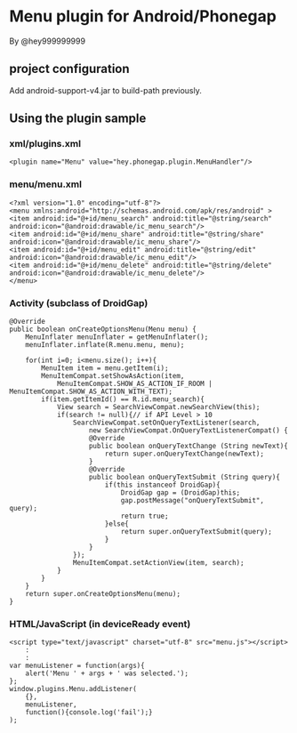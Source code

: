 # Menu plugin for Android/Phonegap
By @hey999999999

## project configuration
Add android-support-v4.jar to build-path previously.

## Using the plugin sample

### xml/plugins.xml
    <plugin name="Menu" value="hey.phonegap.plugin.MenuHandler"/>

### menu/menu.xml
    <?xml version="1.0" encoding="utf-8"?>
    <menu xmlns:android="http://schemas.android.com/apk/res/android" >
    <item android:id="@+id/menu_search" android:title="@string/search" android:icon="@android:drawable/ic_menu_search"/>
    <item android:id="@+id/menu_share" android:title="@string/share" android:icon="@android:drawable/ic_menu_share"/>
    <item android:id="@+id/menu_edit" android:title="@string/edit" android:icon="@android:drawable/ic_menu_edit"/>
    <item android:id="@+id/menu_delete" android:title="@string/delete" android:icon="@android:drawable/ic_menu_delete"/>
    </menu>

### Activity (subclass of DroidGap)
    @Override
    public boolean onCreateOptionsMenu(Menu menu) {
        MenuInflater menuInflater = getMenuInflater();
        menuInflater.inflate(R.menu.menu, menu);
        
        for(int i=0; i<menu.size(); i++){
        	MenuItem item = menu.getItem(i);
        	MenuItemCompat.setShowAsAction(item, 
        	    MenuItemCompat.SHOW_AS_ACTION_IF_ROOM | MenuItemCompat.SHOW_AS_ACTION_WITH_TEXT);
        	if(item.getItemId() == R.id.menu_search){
        		View search = SearchViewCompat.newSearchView(this);
        		if(search != null){// if API Level > 10
            		SearchViewCompat.setOnQueryTextListener(search, 
            		    new SearchViewCompat.OnQueryTextListenerCompat() {
            			@Override
            			public boolean onQueryTextChange (String newText){
            				return super.onQueryTextChange(newText);
            			}
            			@Override
            			public boolean onQueryTextSubmit (String query){
            		    	if(this instanceof DroidGap){
                	        	DroidGap gap = (DroidGap)this;
                	        	gap.postMessage("onQueryTextSubmit", query);
                	        	return true;
            		    	}else{
                				return super.onQueryTextSubmit(query);
            		    	}
            			}
    				});
            		MenuItemCompat.setActionView(item, search);
        		}
        	}
        }
        return super.onCreateOptionsMenu(menu);
    }

### HTML/JavaScript (in deviceReady event)
    <script type="text/javascript" charset="utf-8" src="menu.js"></script>
        :
        :
    var menuListener = function(args){
        alert('Menu ' + args + ' was selected.');
    };
    window.plugins.Menu.addListener(
        {},
        menuListener,
        function(){console.log('fail');}
    );